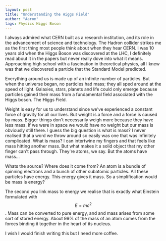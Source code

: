 ```yaml
---
layout: post
title: "Understanding the Higgs Field"
author: "Aaron"
tags: Physics Higgs Boson
---
```


I always admired what CERN built as a research institution, and its role in the advancement of science and technology. The Hadron collider strikes me as the first thing most people think about when they hear CERN. I was 10 years old when the Higgs Boson was discovered at the LHC, I definitely read about it in the papers but never really dove into what it means. Approaching high school with a fascination in theoretical physics, all I knew was that we discovered a particle that the Standard Model predicted.

Everything around us is made up of an infinite number of particles.
But when the universe began, no particles had mass; they all sped around at the speed of light.
Galaxies, stars, planets and life could only emerge because particles gained their mass from a fundamental field associated with the Higgs boson. The Higgs Field.

Weight is easy for us to understand since we've experienced a constant force of gravity for all our lives. But weight is a force and a force is caused by mass. Bigger things don't necessarily weigh more because they have less mass. If we were in space we would have no weight but our mass is obviously still there. I guess the big question is what is mass? I never realised that a word we throw around so easily was one that was infinitely complicated. What is mass? I can intertwine my fingers and that feels like mass hitting another mass. But what makes it a solid object that my other finger can't pass through. They're atoms, we say. But the atoms have mass...

Whats the source? Where does it come from? An atom is a bundle of spinning electrons and a bunch of other subatomic particles. All these particles have energy. This energy gives it mass. So a simplification would be mass is energy?

The second you link mass to energy we realise that is exactly what Einstein formulated with 
$$ E = mc^2 $$
. Mass can be converted to pure energy, and and mass arises from some sort of stored energy. About 99% of the mass of an atom comes from the forces binding it together in the heart of its nucleus. 

I wish I would finish writing this but I need more coffee.



